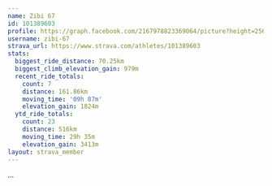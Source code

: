 ```yaml
---
name: Zibi 67
id: 101389603
profile: https://graph.facebook.com/2167978823369064/picture?height=256&width=256
username: zibi-67
strava_url: https://www.strava.com/athletes/101389603
stats:
  biggest_ride_distance: 70.25km
  biggest_climb_elevation_gain: 979m
  recent_ride_totals:
    count: 7
    distance: 161.86km
    moving_time: '09h 07m'
    elevation_gain: 1824m
  ytd_ride_totals:
    count: 23
    distance: 516km
    moving_time: 29h 35m
    elevation_gain: 3413m
layout: strava_member
--- 
```

...
